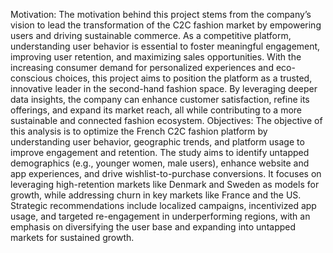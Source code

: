 Motivation: The motivation behind this project stems from the company’s vision to lead the transformation of the C2C fashion market by empowering users and driving sustainable commerce. As a competitive platform, understanding user behavior is essential to foster meaningful engagement, improving user retention, and maximizing sales opportunities. With the increasing consumer demand for personalized experiences and eco-conscious choices, this project aims to position the platform as a trusted, innovative leader in the second-hand fashion space. By leveraging deeper data insights, the company can enhance customer satisfaction, refine its offerings, and expand its market reach, all while contributing to a more sustainable and connected fashion ecosystem.
Objectives: The objective of this analysis is to optimize the French C2C fashion platform by understanding user behavior, geographic trends, and platform usage to improve engagement and retention. The study aims to identify untapped demographics (e.g., younger women, male users), enhance website and app experiences, and drive wishlist-to-purchase conversions. It focuses on leveraging high-retention markets like Denmark and Sweden as models for growth, while addressing churn in key markets like France and the US. Strategic recommendations include localized campaigns, incentivized app usage, and targeted re-engagement in underperforming regions, with an emphasis on diversifying the user base and expanding into untapped markets for sustained growth.
